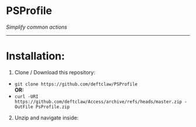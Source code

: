 # PSProfile  
_Simplify common actions_  

---  

# Installation:  
1. Clone / Download this repository:  
  - `git clone https://github.com/deftclaw/PSProfile`  
  __OR:__  
  - `curl -URI https://github.com/deftclaw/Access/archive/refs/heads/master.zip -OutFile PsProfile.zip`  
2. Unzip and navigate inside:  

